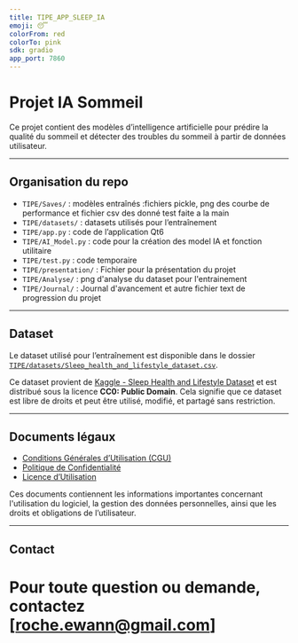 ```yaml
---
title: TIPE_APP_SLEEP_IA
emoji: 😴
colorFrom: red
colorTo: pink
sdk: gradio
app_port: 7860
---
```

# Projet IA Sommeil

Ce projet contient des modèles d’intelligence artificielle pour prédire la qualité du sommeil et détecter des troubles du sommeil à partir de données utilisateur.

---

## Organisation du repo

- `TIPE/Saves/` : modèles entraînés :fichiers pickle, png des courbe de performance et fichier csv des donné test faite a la main
- `TIPE/datasets/` : datasets utilisés pour l’entraînement
- `TIPE/app.py` : code de l’application Qt6
- `TIPE/AI_Model.py` : code pour la création des model IA et fonction utilitaire
- `TIPE/test.py` : code temporaire
- `TIPE/presentation/` : Fichier pour la présentation du projet
- `TIPE/Analyse/` : png d'analyse du dataset pour l'entrainement
- `TIPE/Journal/` : Journal d'avancement et autre fichier text de progression du projet

---

## Dataset

Le dataset utilisé pour l’entraînement est disponible dans le dossier [`TIPE/datasets/Sleep_health_and_lifestyle_dataset.csv`](TIPE/datasets/Sleep_health_and_lifestyle_dataset.csv).

Ce dataset provient de [Kaggle - Sleep Health and Lifestyle Dataset](https://www.kaggle.com/datasets/uom190346a/sleep-health-and-lifestyle-dataset/data) et est distribué sous la licence **CC0: Public Domain**.
Cela signifie que ce dataset est libre de droits et peut être utilisé, modifié, et partagé sans restriction.

---

## Documents légaux

- [Conditions Générales d’Utilisation (CGU)](CGU.md)
- [Politique de Confidentialité](PRIVACY_POLICY.md)
- [Licence d’Utilisation](LICENSE.md)

Ces documents contiennent les informations importantes concernant l'utilisation du logiciel, la gestion des données personnelles, ainsi que les droits et obligations de l’utilisateur.

---

## Contact

# Pour toute question ou demande, contactez [[roche.ewann@gmail.com](mailto:roche.ewann@gmail.com)]
